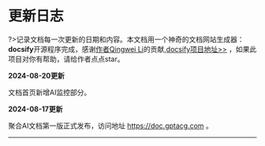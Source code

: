 # 更新日志

?>记录文档每一次更新的日期和内容。本文档用一个神奇的文档网站生成器：**docsify**开源程序完成，感谢[作者Qingwei Li](https://cinwell.com/)的贡献,[docsify项目地址>>](https://github.com/docsifyjs/docsify) ，如果此项目对你有帮助，请给作者点点star。

**2024-08-20更新**

文档首页新增AI监控部分。

**2024-08-17更新**

聚合AI文档第一版正式发布，访问地址 https://doc.gptacg.com 。

---